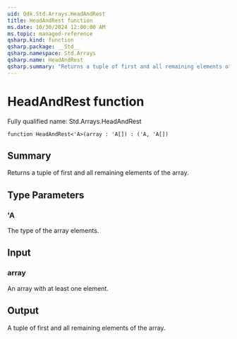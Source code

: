 ```yaml
---
uid: Qdk.Std.Arrays.HeadAndRest
title: HeadAndRest function
ms.date: 10/30/2024 12:00:00 AM
ms.topic: managed-reference
qsharp.kind: function
qsharp.package: __Std__
qsharp.namespace: Std.Arrays
qsharp.name: HeadAndRest
qsharp.summary: "Returns a tuple of first and all remaining elements of the array."
---
```


# HeadAndRest function

Fully qualified name: Std.Arrays.HeadAndRest

```qsharp
function HeadAndRest<'A>(array : 'A[]) : ('A, 'A[])
```

## Summary
Returns a tuple of first and all remaining elements of the array.

## Type Parameters
### 'A
The type of the array elements.

## Input
### array
An array with at least one element.

## Output
A tuple of first and all remaining elements of the array.
